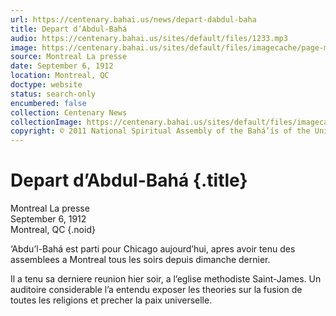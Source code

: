 ```yaml
---
url: https://centenary.bahai.us/news/depart-dabdul-baha
title: Depart d’Abdul-Bahá
audio: https://centenary.bahai.us/sites/default/files/1233.mp3
image: https://centenary.bahai.us/sites/default/files/imagecache/page-main-image/images/press_clippings/Lapresse19120906.png
source: Montreal La presse
date: September 6, 1912
location: Montreal, QC
doctype: website
status: search-only
encumbered: false
collection: Centenary News
collectionImage: https://centenary.bahai.us/sites/default/files/imagecache/theme-image/main_image/abdulbaha-overview-small_0.jpg
copyright: © 2011 National Spiritual Assembly of the Bahá’ís of the United States
---
```



# Depart d’Abdul-Bahá {.title}

Montreal La presse  
September 6, 1912  
Montreal, QC
{.noid}  



‘Abdu’l-Bahá est parti pour Chicago aujourd’hui, apres avoir tenu des assemblees a Montreal tous les soirs depuis dimanche dernier.

Il a tenu sa derniere reunion hier soir, a l’eglise methodiste Saint-James. Un auditoire considerable l’a entendu exposer les theories sur la fusion de toutes les religions et precher la paix universelle.